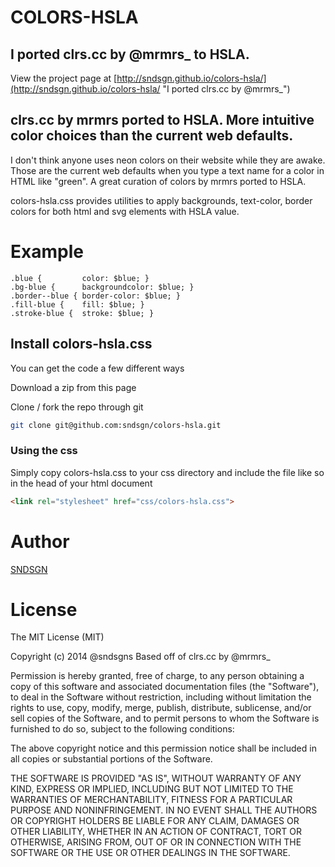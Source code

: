 # COLORS-HSLA

## I ported clrs.cc by @mrmrs\_ to HSLA.

View the project page at [http://sndsgn.github.io/colors-hsla/](http://sndsgn.github.io/colors-hsla/ "I ported clrs.cc by @mrmrs_")

## clrs.cc by mrmrs ported to HSLA. More intuitive color choices than the current web defaults.

I don't think anyone uses neon colors on their website while they are awake. Those are the current web defaults when you type a text name for a color in HTML like "green". A great curation of colors by mrmrs ported to HSLA.

colors-hsla.css provides utilities to apply backgrounds, text-color, border colors for both html and svg elements with HSLA value. 

# Example
```
.blue {         color: $blue; }
.bg-blue {      backgroundcolor: $blue; }
.border--blue { border-color: $blue; }
.fill-blue {    fill: $blue; }
.stroke-blue {  stroke: $blue; }
```

## Install colors-hsla.css

You can get the code a few different ways

Download a zip from this page

Clone / fork the repo through git
```bash
git clone git@github.com:sndsgn/colors-hsla.git
```

### Using the css
Simply copy colors-hsla.css to your css directory and include the file like so in the head of your html document

```html
<link rel="stylesheet" href="css/colors-hsla.css">
```

# Author
[SNDSGN](http://www.sndsgn.com " Robert Forloine - HTML, CSS, JavaScript designed to render smoothly and quickly")

# License

The MIT License (MIT)

Copyright (c) 2014 @sndsgns
Based off of clrs.cc by @mrmrs_ 

Permission is hereby granted, free of charge, to any person obtaining a copy
of this software and associated documentation files (the "Software"), to deal
in the Software without restriction, including without limitation the rights
to use, copy, modify, merge, publish, distribute, sublicense, and/or sell
copies of the Software, and to permit persons to whom the Software is
furnished to do so, subject to the following conditions:

The above copyright notice and this permission notice shall be included in
all copies or substantial portions of the Software.

THE SOFTWARE IS PROVIDED "AS IS", WITHOUT WARRANTY OF ANY KIND, EXPRESS OR
IMPLIED, INCLUDING BUT NOT LIMITED TO THE WARRANTIES OF MERCHANTABILITY,
FITNESS FOR A PARTICULAR PURPOSE AND NONINFRINGEMENT. IN NO EVENT SHALL THE
AUTHORS OR COPYRIGHT HOLDERS BE LIABLE FOR ANY CLAIM, DAMAGES OR OTHER
LIABILITY, WHETHER IN AN ACTION OF CONTRACT, TORT OR OTHERWISE, ARISING FROM,
OUT OF OR IN CONNECTION WITH THE SOFTWARE OR THE USE OR OTHER DEALINGS IN
THE SOFTWARE.

